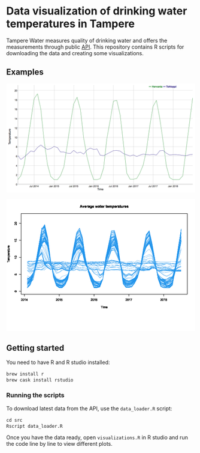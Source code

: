 # Data visualization of drinking water temperatures in Tampere

Tampere Water measures quality of drinking water and offers the measurements through public [API](https://vellamo.tampere.fi/about#dev). This repository contains R scripts for downloading the data and creating some visualizations.

## Examples

![Water temperatures of Hervanta and Tohloppi](output/hervanta_tohloppi.png)

![Average water temperatures of all areas](output/all_area_averages.png)

## Getting started

You need to have R and R studio installed:
```
brew install r
brew cask install rstudio
```

### Running the scripts
To download latest data from the API, use the `data_loader.R` script:
```
cd src
Rscript data_loader.R
```
Once you have the data ready, open `visualizations.R` in R studio and run the code line by line to view different plots.
